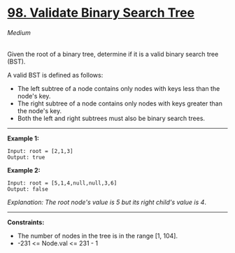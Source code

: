 # [98. Validate Binary Search Tree](https://leetcode.com/problems/validate-binary-search-tree "Validate Binary Search Tree")
###### Medium

Given the root of a binary tree, determine if it is a valid binary search tree (BST).

A valid BST is defined as follows:

- The left subtree of a node contains only nodes with keys less than the node's key.
- The right subtree of a node contains only nodes with keys greater than the node's key.
- Both the left and right subtrees must also be binary search trees.

------------

**Example 1:**

    Input: root = [2,1,3]
    Output: true

**Example 2:**

    Input: root = [5,1,4,null,null,3,6]
    Output: false

*Explanation: The root node's value is 5 but its right child's value is 4*.

------------


**Constraints:**

- The number of nodes in the tree is in the range [1, 104].
- -231 <= Node.val <= 231 - 1
